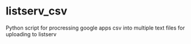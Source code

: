 # listserv_csv
Python script for procressing google apps csv into multiple text files for uploading to listserv
